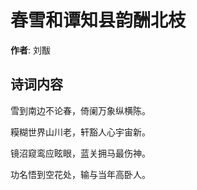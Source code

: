# 春雪和谭知县韵酬北枝

**作者**: 刘黻

## 诗词内容

雪到南边不论春，倚阑万象纵横陈。

糢糊世界山川老，轩豁人心宇宙新。

镜沼窥鸾应眩眼，蓝关拥马最伤神。

功名悟到空花处，输与当年高卧人。

